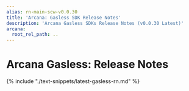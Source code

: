 ```yaml
---
alias: rn-main-scw-v0.0.30
title: 'Arcana: Gasless SDK Release Notes'
description: 'Arcana Gasless SDKs Release Notes (v0.0.30 Latest)'
arcana:
  root_rel_path: ..
---
```


# Arcana Gasless: Release Notes

{% include "./text-snippets/latest-gasless-rn.md" %}